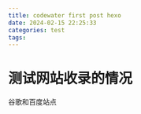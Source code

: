 ```yaml
---
title: codewater first post hexo
date: 2024-02-15 22:25:33
categories: test
tags:
---
```


# 测试网站收录的情况
谷歌和百度站点